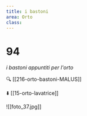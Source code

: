 ```yaml
---
title: i bastoni
area: Orto
class: 
---
```

# 94
_i bastoni appuntiti per l'orto_

🔍 [[216-orto-bastoni-MALUS]]

⬇️ [[15-orto-lavatrice]]

![[foto_37.jpg]]
